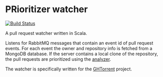 PRioritizer watcher
===================

[![Build Status](https://travis-ci.org/PRioritizer/PRioritizer-watcher.svg)](https://travis-ci.org/PRioritizer/PRioritizer-watcher)

A pull request watcher written in Scala.

Listens for RabbitMQ messages that contain an event id of pull request events.
For each event the owner and repository info is fetched from a MongoDB database.
If the server contains a local clone of the repository, the pull requests are prioritized using the [analyzer](https://github.com/PRioritizer/PRioritizer-analyzer).

The watcher is specifically written for the [GHTorrent](http://ghtorrent.org/) project.
